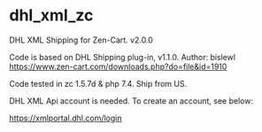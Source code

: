 # dhl_xml_zc
DHL XML Shipping for Zen-Cart. v2.0.0

Code is based on DHL Shipping plug-in, v1.1.0. Author: bislewl
https://www.zen-cart.com/downloads.php?do=file&id=1910

Code tested in zc 1.5.7d & php 7.4. Ship from US. 

DHL XML Api account is needed. To create an account, see below: 

https://xmlportal.dhl.com/login
